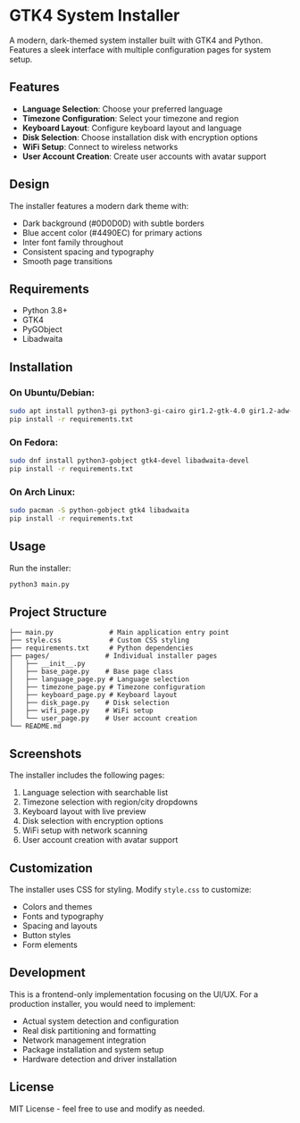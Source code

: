 # GTK4 System Installer

A modern, dark-themed system installer built with GTK4 and Python. Features a sleek interface with multiple configuration pages for system setup.

## Features

- **Language Selection**: Choose your preferred language
- **Timezone Configuration**: Select your timezone and region
- **Keyboard Layout**: Configure keyboard layout and language
- **Disk Selection**: Choose installation disk with encryption options
- **WiFi Setup**: Connect to wireless networks
- **User Account Creation**: Create user accounts with avatar support

## Design

The installer features a modern dark theme with:
- Dark background (#0D0D0D) with subtle borders
- Blue accent color (#4490EC) for primary actions
- Inter font family throughout
- Consistent spacing and typography
- Smooth page transitions

## Requirements

- Python 3.8+
- GTK4
- PyGObject
- Libadwaita

## Installation

### On Ubuntu/Debian:
```bash
sudo apt install python3-gi python3-gi-cairo gir1.2-gtk-4.0 gir1.2-adw-1
pip install -r requirements.txt
```

### On Fedora:
```bash
sudo dnf install python3-gobject gtk4-devel libadwaita-devel
pip install -r requirements.txt
```

### On Arch Linux:
```bash
sudo pacman -S python-gobject gtk4 libadwaita
pip install -r requirements.txt
```

## Usage

Run the installer:
```bash
python3 main.py
```

## Project Structure

```
├── main.py              # Main application entry point
├── style.css            # Custom CSS styling
├── requirements.txt     # Python dependencies
├── pages/              # Individual installer pages
│   ├── __init__.py
│   ├── base_page.py    # Base page class
│   ├── language_page.py # Language selection
│   ├── timezone_page.py # Timezone configuration
│   ├── keyboard_page.py # Keyboard layout
│   ├── disk_page.py    # Disk selection
│   ├── wifi_page.py    # WiFi setup
│   └── user_page.py    # User account creation
└── README.md
```

## Screenshots

The installer includes the following pages:
1. Language selection with searchable list
2. Timezone selection with region/city dropdowns
3. Keyboard layout with live preview
4. Disk selection with encryption options
5. WiFi setup with network scanning
6. User account creation with avatar support

## Customization

The installer uses CSS for styling. Modify `style.css` to customize:
- Colors and themes
- Fonts and typography
- Spacing and layouts
- Button styles
- Form elements

## Development

This is a frontend-only implementation focusing on the UI/UX. For a production installer, you would need to implement:
- Actual system detection and configuration
- Real disk partitioning and formatting
- Network management integration
- Package installation and system setup
- Hardware detection and driver installation

## License

MIT License - feel free to use and modify as needed.
